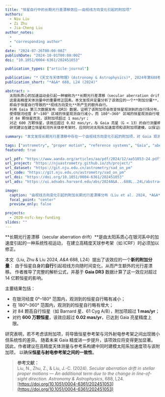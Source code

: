 ```yaml
---
title: "恒星自行中的长期光行差漂移效应——由视线方向变化引起的附加项"
authors:
  - Niu Liu
  - Zi Zhu
  - Jia-Cheng Liu
author_notes:
  - 
  - "corresponding author"
  - 
date: "2024-07-26T00:00:00Z"
publishDate: "2024-10-01T00:00:00Z"
doi: "10.1051/0004-6361/202451053"

publication_types: ["article-journal"]

publication: "*《天文与天体物理》(Astronomy & Astrophysics)*, 2024年第688卷，编号L24"
publication_short: "*A&A* 688, L24 (2024)"

abstract: >
  太阳系质心的加速运动会引起一种被称为**长期光行差漂移（secular aberration drift）**的系统效应，
  这是高精度天体测量中的重要修正因素。本文发现并定量分析了该效应的一个**附加分量**，
  即由于恒星自行导致的**视线方向变化**所产生的额外自行。
  利用 Gaia 第三次数据发布（DR3）数据，证明了该附加项会改变恒星观测到的自行场分布，
  使得银河经度 0°–180° 区域的恒星观测自行减小，而 180°–360° 区域的恒星观测自行增大。
  对 84 颗恒星而言，该附加项超过 1 mas/yr；
  对近 600 万颗恒星，该效应超过 0.02 mas/yr，与 Gaia 亮星（G < 13）的自行测量精度相当。
  研究建议在建立恒星和河外天体参考架时，应同时对太阳系加速度项和该附加项建模，以保证两类参考架之间的完全一致性。

summary: "本文发现长期光行差漂移中存在一个由视线方向变化引起的附加项，对 Gaia 观测的恒星自行产生可测量影响。"

tags: ["astrometry", "proper motion", "reference systems", "Gaia", "aberration drift"]
featured: true

url_pdf: "https://www.aanda.org/articles/aa/pdf/2024/12/aa51053-24.pdf"
url_project: "https://njuastrometry.github.io/zh/project/"
url_dataset: "https://git.nju.edu.cn/astrometry/sad_on_pm"
url_code: "https://git.nju.edu.cn/astrometry/sad_on_pm"
url_doi: "https://doi.org/10.1051/0004-6361/202451053"
url_ads: "https://ui.adsabs.harvard.edu/abs/2024A&A...688L..24L/abstract"

image:
  caption: "由视线方向变化引起的附加长期光行差漂移分布（Liu et al. 2024, *A&A* 688, L24）。"
  focal_point: "center"
  preview_only: false

projects:
  - 2020-nsfc-key-funding
slides: ""
---
```


**长期光行差漂移（secular aberration drift）**是由太阳系质心在银河系中的加速度引起的一种系统性视运动，
在建立高精度天球参考架（如 ICRF）时必须加以修正。

本文（Liu, Zhu & Liu 2024, *A&A* 688, L24）提出了该效应的一个**新的附加分量**：
由于恒星自身的**自行**引起视线方向随时间变化，从而产生额外的光行差漂移。
作者推导了完整的解析公式，并基于 **Gaia DR3** 数据计算了这一效应对超过 14 亿颗恒星的影响。

主要结果包括：
- 在银河经度 0°–180° 范围内，观测到的恒星自行略有减小；  
- 在 180°–360° 范围内，观测到的恒星自行略有增大；  
- 对 84 颗高自行恒星（如 Barnard 星、61 Cyg A/B），附加项超过 **1 mas/yr**；  
- 对约 **600 万颗恒星**，该效应超过 **0.02 mas/yr**，已达到 Gaia 亮星精度上限。

研究表明，若不考虑该附加项，将导致恒星参考架与河外射电参考架之间出现微小但系统性的差异。
随着未来 Gaia 精度进一步提升，该项效应将变得更加显著。
因此，作者建议在高精度天体测量与参考系构建中同时建模太阳系加速度项与该附加项，
以确保**恒星与射电参考架之间的一致性**。

> **参考文献：**  
> Liu, N., Zhu, Z., & Liu, J.-C. (2024). *Secular aberration drift in stellar proper motions — An additional term due to the change in line-of-sight direction.* *Astronomy & Astrophysics*, 688, L24. [https://doi.org/10.1051/0004-6361/202451053](https://doi.org/10.1051/0004-6361/202451053)

